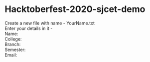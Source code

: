 # Hacktoberfest-2020-sjcet-demo

Create a new file with name - YourName.txt  <br>
Enter your details in it -  <br>
  Name: <br>
  College:  <br>
  Branch: <br>
  Semester: <br>
  Email: <br>



